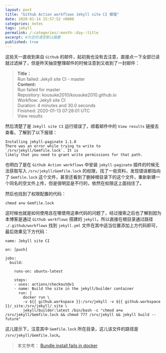 ```yaml
---
layout: post
title: "Github Action workflows Jekyll site CI 报错"
date: 2020-01-14 15:57:52 +0800
categories: notes
tags: jekyll
permalink: /:categories/:month-:day-:title
excerpt: #为空的清空默认摘要
published: true
---
```

这些天一直收到来自 `Github` 的邮件，起初我也没有去注意，直接点一下全部已读就过滤掉了，但是昨天抽空整理邮件的时候注意到又收到了一封邮件：

>**Title：**<br>
Run failed: Jekyll site CI - master<br>
**Content:**<br>
Run failed for master<br>
Repository: kousuke2010/kousuke2010.github.io<br>
Workflow: Jekyll site CI<br>
Duration: 4 minutes and 30.0 seconds<br>
Finished: 2020-01-13 07:28:01 UTC<br>
View results

然后清楚了是 `Jekyll site CI` 运行错误了，顺着邮件中的 `View results` 链接去查看，了解到了以下报错：

```jekyll
Installing jekyll-paginate 1.1.0
There was an error while trying to write to `/srv/jekyll/Gemfile.lock`. It is
likely that you need to grant write permissions for that path.
```

也明白了是在 `Github Action workflows` 中安装 `jekyll-paginate` 插件的时候无法获取写入 `/srv/jekyll/Gemfile.lock` 的权限，找了一些资料，发现错误都指向了 `Gemfile.lock` 这个文件，甚至还看到了删掉根目录下的这个文件，重新新建一个同名的空文件上传，但是很明显是不行的，依然在权限这上面挡住了。

然后也找到了权限配置的代码：
```jekyll
chmod a+w Gemfile.lock
```

这时候也就是如何使用且在哪使用这串代码的问题了，经过搜索之后也了解到因为本博客是通过 `Github workflows` 搭建的 `jekyll`，所以直接在根目录通过路径 `./.github/workflows` 找到 `jekyll.yml` 文件在其中适当位置添加上方代码即可，最后效果见下方代码：
```jekyll
name: Jekyll site CI

on: [push]

jobs:
  build:

    runs-on: ubuntu-latest

    steps:
    - uses: actions/checkout@v1
    - name: Build the site in the jekyll/builder container
      run: |
        docker run \
        -v ${{ github.workspace }}:/srv/jekyll -v ${{ github.workspace }}/_site:/srv/jekyll/_site \
        jekyll/builder:latest /bin/bash -c "chmod a+w /srv/jekyll/Gemfile.lock && chmod 777 /srv/jekyll && jekyll build --future"
```

这儿提示下，注意其中 `Gemfile.lock` 所在目录，这儿该文件的路径是 `/srv/jekyll/Gemfile.lock`。

>本文参考：
[Bundle install fails in docker](https://github.com/instructure/canvas-lms/issues/1221)